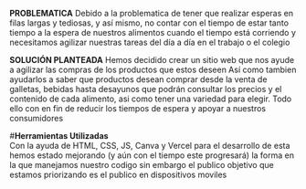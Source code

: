 **PROBLEMATICA**
Debido a la problematica de tener que realizar esperas en filas largas y tediosas, y así mismo, no contar con el tiempo de estar tanto tiempo a la espera de nuestros alimentos cuando
el tiempo está corriendo y necesitamos agilizar nuestras tareas del día a día en el trabajo o el colegio

**SOLUCIÓN PLANTEADA** 
Hemos decidido crear un sitio web que nos ayude a agilizar las compras de los productos que estos deseen
Así como tambien ayudarlos a saber que productos desean comprar desde la venta de galletas, bebidas hasta desayunos que podrán consultar los precios y el contenido de cada alimento, asi
como tener una variedad para elegir. Todo ello con en fin de reducir los tiempos de espera y apoyar a nuestros consumidores

#**Herramientas Utilizadas**  
Con la ayuda de HTML, CSS, JS, Canva y Vercel para el desarrollo de esta hemos estado mejorando (y aún con el tiempo este progresará) la forma en la que manejamos nuestro codigo
sin embargo el publico objetivo que estamos priorizando es el publico en dispositivos moviles
